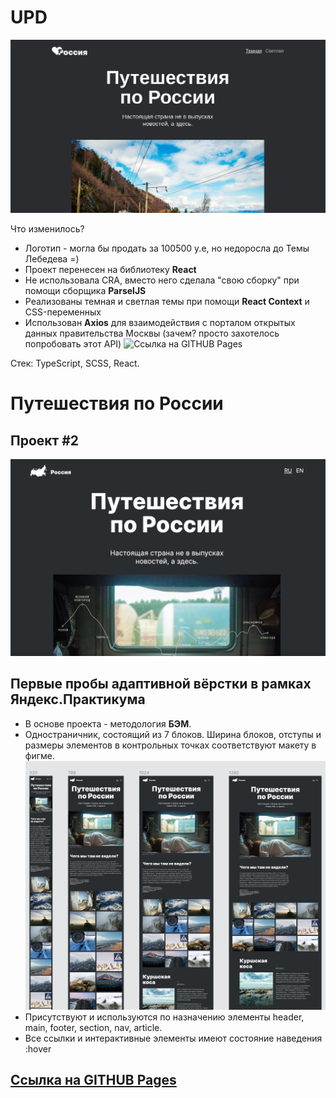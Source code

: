 # UPD
![Немного главной страницы](/src/images/readme3.jpg)

Что изменилось?
+ Логотип - могла бы продать за 100500 у.е, но недоросла до Темы Лебедева =)
+ Проект перенесен на библиотеку **React**
+ Не использовала CRA, вместо него сделала "свою сборку" при помощи сборщика **ParselJS**
+ Реализованы темная и светлая темы при помощи **React Context** и CSS-переменных
+ Использован **Axios** для взаимодействия с порталом открытых данных правительства Москвы (зачем? просто захотелось попробовать этот API)
  ![Ссылка на GITHUB Pages](https://saiviolet.github.io/russian-travel/)
  
Стек: TypeScript, SCSS, React.

# Путешествия по России
## Проект #2
![Немного главной страницы](/src/images/readme.jpg)

Первые пробы адаптивной вёрстки в рамках **Яндекс.Практикума**
---
+ В основе проекта - методология **БЭМ**.
+ Одностраничник, состоящий из 7 блоков. Ширина блоков, отступы и размеры элементов в контрольных точках соответствуют макету в фигме.
  ![скрин макета](/src/images/readme2.jpg)
+ Присутствуют и используются по назначению элементы header, main, footer, section, nav, article.
+ Все ссылки и интерактивные элементы имеют состояние наведения :hover
## [Ссылка на GITHUB Pages](https://saiviolet.github.io/russian-travel/index.html)
